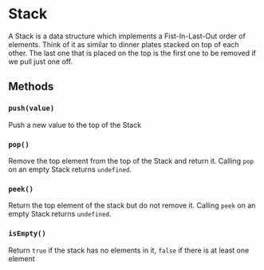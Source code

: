 # Stack

A Stack is a data structure which implements a Fist-In-Last-Out order of
elements.  Think of it as similar to dinner plates stacked on top of each other.
The last one that is placed on the top is the first one to be removed if we pull
just one off.

## Methods

### `push(value)`

Push a new value to the top of the Stack

### `pop()`

Remove the top element from the top of the Stack and return it.  Calling `pop` on an empty Stack returns `undefined`.

### `peek()`

Return the top element of the stack but do not remove it.  Calling `peek` on an empty Stack returns `undefined`.

### `isEmpty()`

Return `true` if the stack has no elements in it, `false` if there is at least
one element

